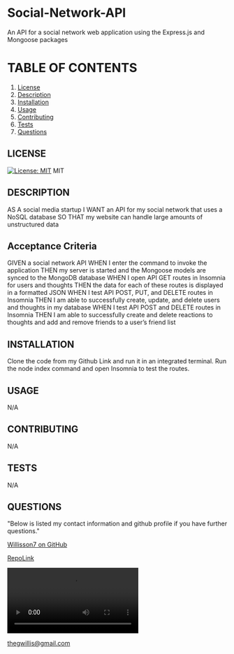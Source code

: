 # Social-Network-API
An API for a social network web application using the Express.js and Mongoose packages

  # TABLE OF CONTENTS
1. [License](#license)
2. [Description](#description)
3. [Installation](#installation)
4. [Usage](#usage)
5. [Contributing](#contributing)
6. [Tests](#tests)
7. [Questions](#questions)
  ## LICENSE
  [![License: MIT](https://img.shields.io/badge/License-MIT-yellow.svg)](https://opensource.org/licenses/MIT)
  MIT
  ## DESCRIPTION
  AS A social media startup
  I WANT an API for my social network that uses a NoSQL database
  SO THAT my website can handle large amounts of unstructured data
  ## Acceptance Criteria

  GIVEN a social network API
  WHEN I enter the command to invoke the application
  THEN my server is started and the Mongoose models are synced to the MongoDB database
  WHEN I open API GET routes in Insomnia for users and thoughts
  THEN the data for each of these routes is displayed in a formatted JSON
  WHEN I test API POST, PUT, and DELETE routes in Insomnia
  THEN I am able to successfully create, update, and delete users and thoughts in my database
  WHEN I test API POST and DELETE routes in Insomnia
  THEN I am able to successfully create and delete reactions to thoughts and add and remove friends to a user’s friend list

  ## INSTALLATION
  Clone the code from my Github Link and run it in an integrated terminal. Run the node index command and open Insomnia to test the routes.
  ## USAGE
  N/A
  ## CONTRIBUTING
  N/A
  ## TESTS
  N/A
  ## QUESTIONS
  
  "Below is listed my contact information and github profile if you have further questions."

  [Willisson7 on GitHub](https://github.com/Willisson7)

  [RepoLink](https://github.com/Willisson7/Social-Network-API)

  <video src="../SocialNetWork.mp4" controls title="Title"></video>
  
  thegwillis@gmail.com
